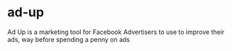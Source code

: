 # ad-up
Ad Up is a marketing tool for Facebook Advertisers to use to improve their ads, way before spending a penny on ads
